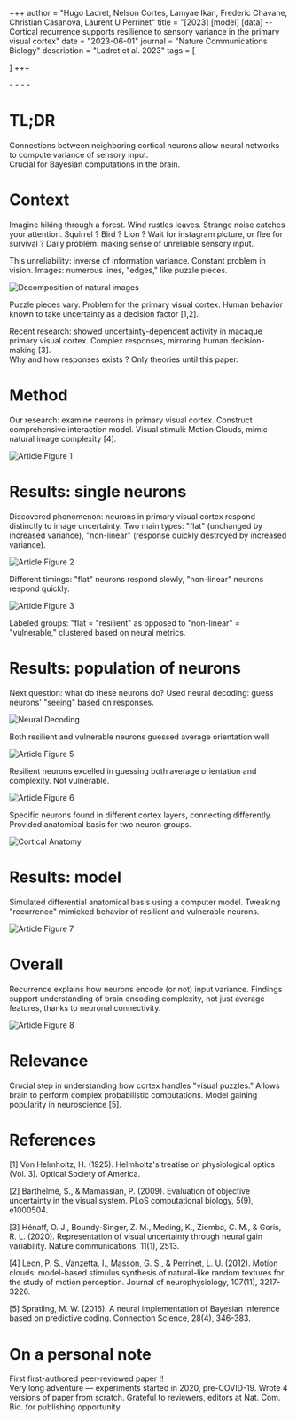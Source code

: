 +++
author = "Hugo Ladret, Nelson Cortes, Lamyae Ikan, Frederic Chavane, Christian Casanova, Laurent U Perrinet"
title = "[2023] [model] [data] -- Cortical recurrence supports resilience to sensory variance in the primary visual cortex"
date = "2023-06-01"
journal = "Nature Communications Biology"
description = "Ladret et al. 2023"
tags = [

]
+++

[<i class="fa-solid fa-newspaper"></i>](https://www.nature.com/articles/s42003-023-05042-3) - [<i class="fa-solid fa-file-pdf"></i>](https://hugoladret.github.io/publications/ladret_et_al_variance_V1.pdf) - [<i class="fa-solid fa-quote-left"></i>](https://scholar.google.com/citations?view_op=view_citation&hl=en&user=n6dvyjwAAAAJ&citation_for_view=n6dvyjwAAAAJ:Tyk-4Ss8FVUC) - [<i class="fa-solid fa-globe"></i>](https://laurentperrinet.github.io/publication/ladret-23/) - [<i class="ai ai-biorxiv"></i>](https://www.biorxiv.org/content/10.1101/2021.03.30.437692v5)

<!--more-->
# TL;DR
Connections between neighboring cortical neurons allow neural networks to compute variance of sensory input. \
Crucial for Bayesian computations in the brain. 

# Context
Imagine hiking through a forest. Wind rustles leaves. Strange noise catches your attention. Squirrel ? Bird ? Lion ? Wait for instagram picture, or flee for survival ? Daily problem: making sense of unreliable sensory input.

This unreliability: inverse of information variance. Constant problem in vision. Images: numerous lines, "edges," like puzzle pieces.

![Decomposition of natural images](https://hugoladret.github.io/publications/imgs/ladret_et_al_variance_V1_1.png)

Puzzle pieces vary. Problem for the primary visual cortex. Human behavior known to take uncertainty as a decision factor [1,2].

Recent research: showed uncertainty-dependent activity in macaque primary visual cortex. Complex responses, mirroring human decision-making [3]. \
Why and how responses exists ? Only theories until this paper.

# Method
Our research: examine neurons in primary visual cortex. Construct comprehensive interaction model. Visual stimuli: Motion Clouds, mimic natural image complexity [4].

![Article Figure 1](https://hugoladret.github.io/publications/imgs/ladret_et_al_variance_V1_2.png)

# Results: single neurons
Discovered phenomenon: neurons in primary visual cortex respond distinctly to image uncertainty. Two main types: "flat" (unchanged by increased variance), "non-linear" (response quickly destroyed by increased variance).

![Article Figure 2](https://hugoladret.github.io/publications/imgs/ladret_et_al_variance_V1_3.png)

Different timings: "flat" neurons respond slowly, "non-linear" neurons respond quickly.

![Article Figure 3](https://hugoladret.github.io/publications/imgs/ladret_et_al_variance_V1_4.png)

Labeled groups: "flat = "resilient" as opposed to "non-linear" = "vulnerable," clustered based on neural metrics.

# Results: population of neurons
Next question: what do these neurons do? Used neural decoding: guess neurons' "seeing" based on responses.

![Neural Decoding](https://hugoladret.github.io/publications/imgs/ladret_et_al_variance_V1_6.png)

Both resilient and vulnerable neurons guessed average orientation well.

![Article Figure 5](https://hugoladret.github.io/publications/imgs/ladret_et_al_variance_V1_7.png)

Resilient neurons excelled in guessing both average orientation and complexity. Not vulnerable.

![Article Figure 6](https://hugoladret.github.io/publications/imgs/ladret_et_al_variance_V1_8.png)

Specific neurons found in different cortex layers, connecting differently. Provided anatomical basis for two neuron groups.

![Cortical Anatomy](https://hugoladret.github.io/publications/imgs/ladret_et_al_variance_V1_9.png)

# Results: model
Simulated differential anatomical basis using a computer model. Tweaking "recurrence" mimicked behavior of resilient and vulnerable neurons.

![Article Figure 7](https://hugoladret.github.io/publications/imgs/ladret_et_al_variance_V1_10.png)

# Overall
Recurrence explains how neurons encode (or not) input variance. Findings support understanding of brain encoding complexity, not just average features, thanks to neuronal connectivity.

![Article Figure 8](https://hugoladret.github.io/publications/imgs/ladret_et_al_variance_V1_11.png)

# Relevance
Crucial step in understanding how cortex handles "visual puzzles." Allows brain to perform complex probabilistic computations. Model gaining popularity in neuroscience [5].

# References
[1] Von Helmholtz, H. (1925). Helmholtz's treatise on physiological optics (Vol. 3). Optical Society of America.

[2] Barthelmé, S., & Mamassian, P. (2009). Evaluation of objective uncertainty in the visual system. PLoS computational biology, 5(9), e1000504.

[3] Hénaff, O. J., Boundy-Singer, Z. M., Meding, K., Ziemba, C. M., & Goris, R. L. (2020). Representation of visual uncertainty through neural gain variability. Nature communications, 11(1), 2513.

[4] Leon, P. S., Vanzetta, I., Masson, G. S., & Perrinet, L. U. (2012). Motion clouds: model-based stimulus synthesis of natural-like random textures for the study of motion perception. Journal of neurophysiology, 107(11), 3217-3226.

[5] Spratling, M. W. (2016). A neural implementation of Bayesian inference based on predictive coding. Connection Science, 28(4), 346-383.

# On a personal note
First first-authored peer-reviewed paper !! \
Very long adventure — experiments started in 2020, pre-COVID-19. Wrote 4 versions of paper from scratch. Grateful to reviewers, editors at Nat. Com. Bio. for publishing opportunity.
